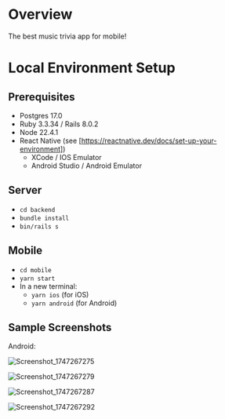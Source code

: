 # Overview

The best music trivia app for mobile!

# Local Environment Setup

## Prerequisites

- Postgres 17.0
- Ruby 3.3.34 / Rails 8.0.2
- Node 22.4.1
- React Native (see [https://reactnative.dev/docs/set-up-your-environment])
    - XCode / IOS Emulator
    - Android Studio / Android Emulator

## Server

- `cd backend`
- `bundle install`
- `bin/rails s`

## Mobile

- `cd mobile`
- `yarn start`
- In a new terminal:
  - `yarn ios` (for iOS)
  - `yarn android` (for Android)

## Sample Screenshots

Android:

![Screenshot_1747267275](https://github.com/user-attachments/assets/84846a74-bea3-40eb-a06a-46aa0a33ac19)

![Screenshot_1747267279](https://github.com/user-attachments/assets/db97a02d-a4da-43c8-a84e-b4acfa1fc9ed)

![Screenshot_1747267287](https://github.com/user-attachments/assets/ea67eb98-b6f4-4e51-9a9f-f47b501298d6)

![Screenshot_1747267292](https://github.com/user-attachments/assets/00740cc4-8100-4fb4-b492-8024b5f7810d)

